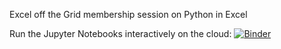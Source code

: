 Excel off the Grid membership session on Python in Excel

Run the Jupyter Notebooks interactively on the cloud: [![Binder](https://mybinder.org/badge_logo.svg)](https://mybinder.org/v2/gh/stringfestdata/excel-off-grid-python-excel/HEAD)
